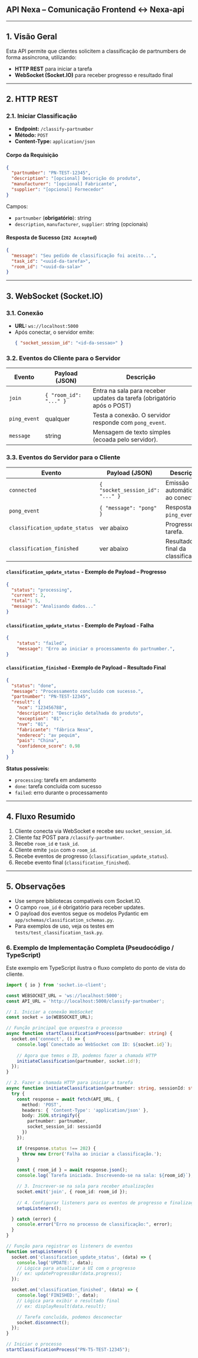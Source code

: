 ## API Nexa – Comunicação Frontend ↔️ Nexa-api
---

## 1. Visão Geral

Esta API permite que clientes solicitem a classificação de partnumbers de forma assíncrona, utilizando:
- **HTTP REST** para iniciar a tarefa
- **WebSocket (Socket.IO)** para receber progresso e resultado final

---

## 2. HTTP REST

### 2.1. Iniciar Classificação

- **Endpoint:** `/classify-partnumber`
- **Método:** `POST`
- **Content-Type:** `application/json`

#### Corpo da Requisição

```json
{
  "partnumber": "PN-TEST-12345",
  "description": "[opcional] Descrição do produto",
  "manufacturer": "[opcional] Fabricante",
  "supplier": "[opcional] Fornecedor"
}
```

Campos:
- `partnumber` (**obrigatório**): string
- `description`, `manufacturer`, `supplier`: string (opcionais)

#### Resposta de Sucesso (`202 Accepted`)

```json
{
  "message": "Seu pedido de classificação foi aceito...",
  "task_id": "<uuid-da-tarefa>",
  "room_id": "<uuid-da-sala>"
}
```

---

## 3. WebSocket (Socket.IO)

### 3.1. Conexão

- **URL:** `ws://localhost:5000`
- Após conectar, o servidor emite:
  ```json
  { "socket_session_id": "<id-da-sessao>" }
  ```

### 3.2. Eventos do Cliente para o Servidor

| Evento       | Payload (JSON)            | Descrição                                                                 |
|--------------|--------------------------|--------------------------------------------------------------------------|
| `join`       | `{ "room_id": "..." }`   | Entra na sala para receber updates da tarefa (obrigatório após o POST)   |
| `ping_event` | qualquer                 | Testa a conexão. O servidor responde com `pong_event`.                   |
| `message`    | string                   | Mensagem de texto simples (ecoada pelo servidor).                        |

### 3.3. Eventos do Servidor para o Cliente

| Evento                         | Payload (JSON)                      | Descrição                                                        |
|---------------------------------|-------------------------------------|-------------------------------------------------------------------|
| `connected`                    | `{ "socket_session_id": "..." }`   | Emissão automática ao conectar.                                   |
| `pong_event`                   | `{ "message": "pong" }`            | Resposta ao `ping_event`.                                        |
| `classification_update_status` | ver abaixo                          | Progresso da tarefa.                                             |
| `classification_finished`      | ver abaixo                          | Resultado final da classificação.                                 |

#### `classification_update_status` - Exemplo de Payload – Progresso

```json
{
  "status": "processing",
  "current": 2,
  "total": 5,
  "message": "Analisando dados..."
}
```

#### `classification_update_status` - Exemplo de Payload - Falha

```json
{
    "status": "failed",
    "message": "Erro ao iniciar o processamento do partnumber.",
}
```

#### `classification_finished` - Exemplo de Payload – Resultado Final

```json
{
  "status": "done",
  "message": "Processamento concluído com sucesso.",
  "partnumber": "PN-TEST-12345",
  "result": {
    "ncm": "123456788",
    "description": "Descrição detalhada do produto",
    "exception": "01",
    "nve": "01",
    "fabricante": "fábrica Nexa",
    "endereco": "av pequim",
    "pais": "China",
    "confidence_score": 0.98
  }
}
```

**Status possíveis:**
- `processing`: tarefa em andamento
- `done`: tarefa concluída com sucesso
- `failed`: erro durante o processamento

---

## 4. Fluxo Resumido

1. Cliente conecta via WebSocket e recebe seu `socket_session_id`.
2. Cliente faz POST para `/classify-partnumber`.
3. Recebe `room_id` e `task_id`.
4. Cliente emite `join` com o `room_id`.
5. Recebe eventos de progresso (`classification_update_status`).
6. Recebe evento final (`classification_finished`).

---

## 5. Observações

- Use sempre bibliotecas compatíveis com Socket.IO.
- O campo `room_id` é obrigatório para receber updates.
- O payload dos eventos segue os modelos Pydantic em `app/schemas/classification_schemas.py`.
- Para exemplos de uso, veja os testes em `tests/test_classification_task.py`.


### 6\. Exemplo de Implementação Completa (Pseudocódigo / TypeScript)

Este exemplo em TypeScript ilustra o fluxo completo do ponto de vista do cliente.

```typescript
import { io } from 'socket.io-client';

const WEBSOCKET_URL = 'ws://localhost:5000';
const API_URL = 'http://localhost:5000/classify-partnumber';

// 1. Iniciar a conexão WebSocket
const socket = io(WEBSOCKET_URL);

// Função principal que orquestra o processo
async function startClassificationProcess(partnumber: string) {
  socket.on('connect', () => {
    console.log(`Conectado ao WebSocket com ID: ${socket.id}`);
    
    // Agora que temos o ID, podemos fazer a chamada HTTP
    initiateClassification(partnumber, socket.id!);
  });
}

// 2. Fazer a chamada HTTP para iniciar a tarefa
async function initiateClassification(partnumber: string, sessionId: string) {
  try {
    const response = await fetch(API_URL, {
      method: 'POST',
      headers: { 'Content-Type': 'application/json' },
      body: JSON.stringify({
        partnumber: partnumber,
        socket_session_id: sessionId
      })
    });

    if (response.status !== 202) {
      throw new Error('Falha ao iniciar a classificação.');
    }

    const { room_id } = await response.json();
    console.log(`Tarefa iniciada. Inscrevendo-se na sala: ${room_id}`);

    // 3. Inscrever-se na sala para receber atualizações
    socket.emit('join', { room_id: room_id });
    
    // 4. Configurar listeners para os eventos de progresso e finalização
    setupListeners();

  } catch (error) {
    console.error("Erro no processo de classificação:", error);
  }
}

// Função para registrar os listeners de eventos
function setupListeners() {
  socket.on('classification_update_status', (data) => {
    console.log('UPDATE:', data);
    // Lógica para atualizar a UI com o progresso
    // ex: updateProgressBar(data.progress);
  });

  socket.on('classification_finished', (data) => {
    console.log('FINISHED:', data);
    // Lógica para exibir o resultado final
    // ex: displayResult(data.result);

    // Tarefa concluída, podemos desconectar
    socket.disconnect();
  });
}

// Iniciar o processo
startClassificationProcess("PN-TS-TEST-12345");
```